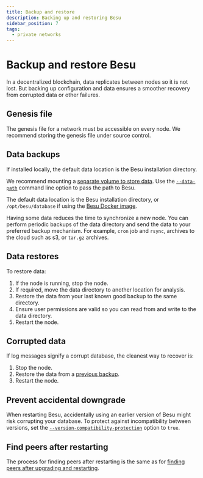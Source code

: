 ```yaml
---
title: Backup and restore
description: Backing up and restoring Besu
sidebar_position: 7
tags:
  - private networks
---
```


# Backup and restore Besu

In a decentralized blockchain, data replicates between nodes so it is not lost. But backing up configuration and data ensures a smoother recovery from corrupted data or other failures.

## Genesis file

The genesis file for a network must be accessible on every node. We recommend storing the genesis file under source control.

## Data backups

If installed locally, the default data location is the Besu installation directory.

We recommend mounting a [separate volume to store data](../get-started/install/run-docker-image.md). Use the [`--data-path`](../../public-networks/reference/cli/options.md#data-path) command line option to pass the path to Besu.

The default data location is the Besu installation directory, or `/opt/besu/database` if using the [Besu Docker image](../get-started/install/run-docker-image.md).

Having some data reduces the time to synchronize a new node. You can perform periodic backups of the data directory and send the data to your preferred backup mechanism. For example, `cron` job and `rsync`, archives to the cloud such as s3, or `tar.gz` archives.

## Data restores

To restore data:

1. If the node is running, stop the node.
1. If required, move the data directory to another location for analysis.
1. Restore the data from your last known good backup to the same directory.
1. Ensure user permissions are valid so you can read from and write to the data directory.
1. Restart the node.

## Corrupted data

If log messages signify a corrupt database, the cleanest way to recover is:

1. Stop the node.
1. Restore the data from a [previous backup](#data-backups).
1. Restart the node.

## Prevent accidental downgrade

When restarting Besu, accidentally using an earlier version of Besu might risk corrupting your database.
To protect against incompatibility between versions, set the
[`--version-compatibility-protection`](../../public-networks/reference/cli/options.md#version-compatibility-protection)
option to `true`.

## Find peers after restarting

The process for finding peers after restarting is the same as for [finding peers after upgrading and restarting].

<!-- Links -->

[finding peers after upgrading and restarting]: ../../public-networks/how-to/upgrade-node.md#find-peers-on-restarting
